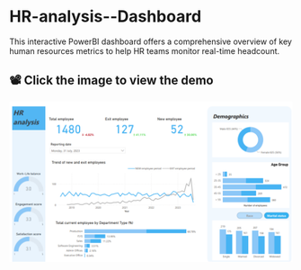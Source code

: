 # HR-analysis--Dashboard
This interactive PowerBI dashboard offers a comprehensive overview of key human resources metrics to help HR teams monitor real-time headcount.
## 📽️ Click the image to view the demo
[![Watch Demo](https://github.com/chinguyen19/HR-analysis--Dashboard/blob/main/Dashboard_HR-Analysis.png?raw=true)](https://chinguyen19.github.io/chinguyen19.github.io/demo.html#hr-video)
